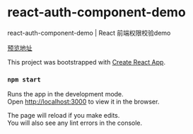 # react-auth-component-demo
react-auth-component-demo | React 前端权限校验demo

[预览地址](https://react-auth-component-demo-6x0g95kst.now.sh/)

This project was bootstrapped with [Create React App](https://github.com/facebook/create-react-app).

### `npm start`

Runs the app in the development mode.<br />
Open [http://localhost:3000](http://localhost:3000) to view it in the browser.

The page will reload if you make edits.<br />
You will also see any lint errors in the console.

